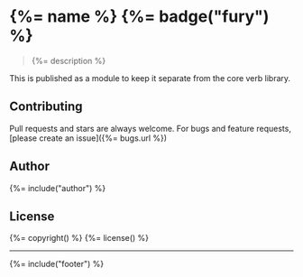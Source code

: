 # {%= name %} {%= badge("fury") %}

> {%= description %}

This is published as a module to keep it separate from the core verb library.

## Contributing
Pull requests and stars are always welcome. For bugs and feature requests, [please create an issue]({%= bugs.url %})

## Author
{%= include("author") %}

## License
{%= copyright() %}
{%= license() %}

***

{%= include("footer") %}
